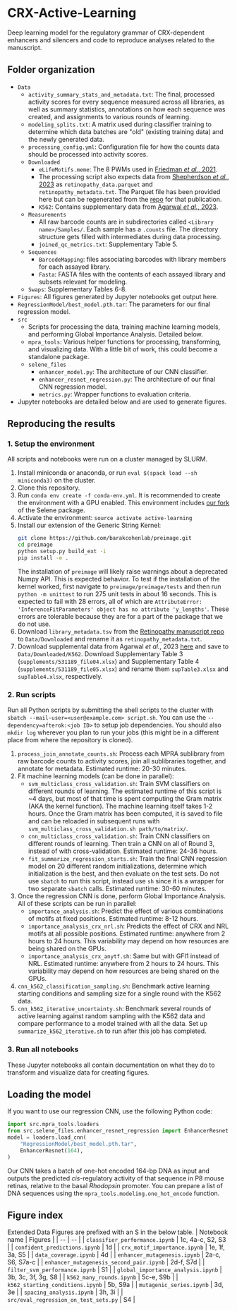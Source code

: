 # CRX-Active-Learning
Deep learning model for the regulatory grammar of CRX-dependent enhancers and silencers and code to reproduce analyses related to the manuscript.

## Folder organization
- `Data`
    - `activity_summary_stats_and_metadata.txt`: The final, processed activity scores for every sequence measured across all libraries, as well as summary statistics, annotations on how each sequence was created, and assignments to various rounds of learning.
    - `modeling_splits.txt`: A matrix used during classifier training to determine which data batches are "old" (existing training data) and the newly generated data.
    - `processing_config.yml`: Configuration file for how the counts data should be processed into activity scores.
    - `Downloaded`
        - `eLifeMotifs.meme`: The 8 PWMs used in [Friedman *et al.*, 2021](https://elifesciences.org/articles/67403).
        - The processing script also expects data from [Shepherdson *et al.*, 2023](https://www.biorxiv.org/content/10.1101/2023.05.27.542576v1.full) as `retinopathy_data.parquet` and `retinopathy_metadata.txt`. The Parquet file has been provided here but can be regenerated from the [repo](https://github.com/barakcohenlab/retinopathy-manuscript) for that publication.
        - `K562`: Contains supplementary data from [Agarwal *et al.*, 2023](https://www.biorxiv.org/content/10.1101/2023.03.05.531189v1).
    - `Measurements`
        - All raw barcode counts are in subdirectories called `<Library name>/Samples/`. Each sample has a `.counts` file. The directory structure gets filled with intermediates during data processing.
        - `joined_qc_metrics.txt`: Supplementary Table 5.
    - `Sequences`
        - `BarcodeMapping`: files associating barcodes with library members for each assayed library.
        - `Fasta`: FASTA files with the contents of each assayed library and subsets relevant for modeling.
    - `Swaps`: Supplementary Tables 6-8.
- `Figures`: All figures generated by Jupyter notebooks get output here.
- `RegressionModel/best_model.pth.tar`: The parameters for our final regression model.
- `src`
    - Scripts for processing the data, training machine learning models, and performing Global Importance Analysis. Detailed below.
    - `mpra_tools`: Various helper functions for processing, transforming, and visualizing data. With a little bit of work, this could become a standalone package.
    - `selene_files`
        - `enhancer_model.py`: The architecture of our CNN classifier.
        - `enhancer_resnet_regression.py`: The architecture of our final CNN regression model.
        - `metrics.py`: Wrapper functions to evaluation criteria.
- Jupyter notebooks are detailed below and are used to generate figures.

## Reproducing the results
### 1. Setup the environment
All scripts and notebooks were run on a cluster managed by SLURM.

1. Install miniconda or anaconda, or run `eval $(spack load --sh miniconda3)` on the cluster.
2. Clone this repository.
3. Run `conda env create -f conda-env.yml`. It is recommended to create the environment with a GPU enabled. This environment includes [our fork](https://github.com/rfriedman22/selene) of the Selene package.
4. Activate the environment: `source activate active-learning`
5. Install our extension of the Generic String Kernel:
    ```sh
    git clone https://github.com/barakcohenlab/preimage.git
    cd preimage
    python setup.py build_ext -i
    pip install -e .
    ```
    The installation of `preimage` will likely raise warnings about a deprecated Numpy API. This is expected behavior. To test if the installation of the kernel worked, first navigate to `preimage/preimage/tests` and then run `python -m unittest` to run 275 unit tests in about 16 seconds. This is expected to fail with 28 errors, all of which are `AttributeError: 'InferenceFitParameters' object has no attribute 'y_lengths'`. These errors are tolerable because they are for a part of the package that we do not use.
6. Download `library_metadata.tsv` from the [Retinopathy manuscript repo](https://github.com/barakcohenlab/retinopathy-manuscript/blob/main/Library_Details/library_metadata.tsv) to `Data/Downloaded` and rename it as `retinopathy_metadata.txt`.
7. Download supplemental data from Agarwal *et al.*, 2023 [here](https://www.biorxiv.org/content/10.1101/2023.03.05.531189v1.supplementary-material) and save to `Data/Downloaded/K562`. Download Supplementary Table 3 (`supplements/531189_file04.xlsx`) and Supplementary Table 4 (`supplements/531189_file05.xlsx`) and rename them `supTable3.xlsx` and `supTable4.xlsx`, respectively.

### 2. Run scripts
Run all Python scripts by submitting the shell scripts to the cluster with `sbatch --mail-user=<user@example.com> script.sh`. You can use the `--dependency=afterok:<job ID>` to setup job dependencies. You should also `mkdir log` wherever you plan to run your jobs (this might be in a different place from where the repository is cloned).

1. `process_join_annotate_counts.sh`: Process each MPRA sublibrary from raw barcode counts to activity scores, join all sublibraries together, and annotate for metadata. Estimated runtime: 20-30 minutes.
2. Fit machine learning models (can be done in parallel):
    - `svm_multiclass_cross_validation.sh`: Train SVM classifiers on different rounds of learning. The estimated runtime of this script is ~4 days, but most of that time is spent computing the Gram matrix (AKA the kernel function). The machine learning itself takes 1-2 hours. Once the Gram matrix has been computed, it is saved to file and can be reloaded in subsequent runs with `svm_multiclass_cross_validation.sh path/to/matrix/`.
    - `cnn_multiclass_cross_validation.sh`: Train CNN classifiers on different rounds of learning. Then train a CNN on all of Round 3, instead of with cross-validation. Estimated runtime: 24-36 hours.
    - `fit_summarize_regression_starts.sh`: Train the final CNN regression model on 20 different random initializations, determine which initialization is the best, and then evaluate on the test sets. Do not use `sbatch` to run this script, instead use `sh` since it is a wrapper for two separate `sbatch` calls. Estimated runtime: 30-60 minutes.
3. Once the regression CNN is done, perform Global Importance Analysis. All of these scripts can be run in parallel:
    - `importance_analysis.sh`: Predict the effect of various combinations of motifs at fixed positions. Estimated runtime: 8-12 hours.
    - `importance_analysis_crx_nrl.sh`: Predicts the effect of CRX and NRL motifs at all possible positions. Estimated runtime: anywhere from 2 hours to 24 hours. This variability may depend on how resources are being shared on the GPUs.
    - `importance_analysis_crx_anytf.sh`: Same but with GFI1 instead of NRL. Estimated runtime: anywhere from 2 hours to 24 hours. This variability may depend on how resources are being shared on the GPUs.
4. `cnn_k562_classification_sampling.sh`: Benchmark active learning starting conditions and sampling size for a single round with the K562 data.
5. `cnn_k562_iterative_uncertainty.sh`: Benchmark several rounds of active learning against random sampling with the K562 data and compare performance to a model trained with all the data. Set up `summarize_k562_iterative.sh` to run after this job has completed.

### 3. Run all notebooks
These Jupyter notebooks all contain documentation on what they do to transform and visualize data for creating figures.

## Loading the model
If you want to use our regression CNN, use the following Python code:
```python
import src.mpra_tools.loaders
from src.selene_files.enhancer_resnet_regression import EnhancerResnet
model = loaders.load_cnn(
    "RegressionModel/best_model.pth.tar",
    EnhancerResnet(164),
)
```
Our CNN takes a batch of one-hot encoded 164-bp DNA as input and outputs the predicted *cis*-regulatory activity of that sequence in P8 mouse retinas, relative to the basal *Rhodopsin* promoter. You can prepare a list of DNA sequences using the `mpra_tools.modeling.one_hot_encode` function.

## Figure index
Extended Data Figures are prefixed with an S in the below table.
| Notebook name | Figures |
| -- | -- |
| `classifier_performance.ipynb` | 1c, 4a-c, S2, S3 |
| `confident_predictions.ipynb` | 1d |
| `crx_motif_importance.ipynb` | 1e, 1f, 3a, S5 |
| `data_coverage.ipynb` | 4d |
| `enhancer_mutagenesis.ipynb` | 2a-c, S6, S7a-c |
| `enhancer_mutagenesis_second_pair.ipynb` | 2d-f, S7d |
| `filter_svm_performance.ipynb` | S1 |
| `global_importance_analysis.ipynb` | 3b, 3c, 3f, 3g, S8 |
| `k562_many_rounds.ipynb` | 5c-e, S9b |
| `k562_starting_conditions.ipynb` | 5b, S9a |
| `mutagenic_series.ipynb` | 3d, 3e |
| `spacing_analysis.ipynb` | 3h, 3i |
| `src/eval_regression_on_test_sets.py` | S4 |
